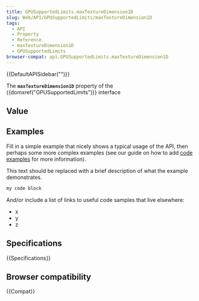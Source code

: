 ```yaml
---
title: GPUSupportedLimits.maxTextureDimension1D
slug: Web/API/GPUSupportedLimits/maxTextureDimension1D
tags:
  - API
  - Property
  - Reference
  - maxTextureDimension1D
  - GPUSupportedLimits
browser-compat: api.GPUSupportedLimits.maxTextureDimension1D
---
```

{{DefaultAPISidebar("")}}

The **`maxTextureDimension1D`** property of the {{domxref("GPUSupportedLimits")}} interface 

## Value



## Examples

Fill in a simple example that nicely shows a typical usage of the API, then perhaps some more complex examples (see our guide on how to add [code examples](/en-US/docs/MDN/Contribute/Structures/Code_examples) for more information).

This text should be replaced with a brief description of what the example demonstrates.

```js
my code block
```

And/or include a list of links to useful code samples that live elsewhere:

*   x
*   y
*   z

## Specifications

{{Specifications}}

## Browser compatibility

{{Compat}}


